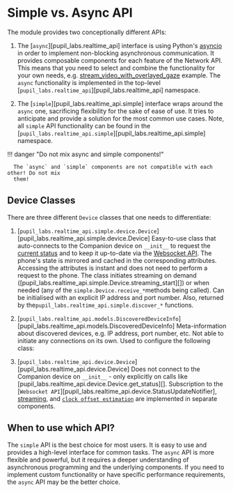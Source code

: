 # Simple vs. Async API

The module provides two conceptionally different APIs:

1. The [`async`][pupil_labs.realtime_api] interface is using Python's [asyncio](https://docs.python.org/3/library/asyncio.html) in order to implement non-blocking asynchronous communication. It provides composable components for each feature of the Network API. This means that you need to select and combine the functionality for your own needs, e.g. [stream_video_with_overlayed_gaze](../methods/simple/streaming/scene-camera.md/#scene-camera-video-with-overlayed-gaze) example. The `async` functionality is implemented in the top-level [`pupil_labs.realtime_api`][pupil_labs.realtime_api] namespace.

2. The [`simple`][pupil_labs.realtime_api.simple] interface wraps around the `async` one, sacrificing flexibility for the sake of ease of use. It tries to anticipate and provide a solution for the most common use cases. Note, all `simple` API functionality can be found in the [`pupil_labs.realtime_api.simple`][pupil_labs.realtime_api.simple] namespace.

!!! danger "Do not mix async and simple components!"

      The `async` and `simple` components are not compatible with each other! Do not mix
      them!

## Device Classes

There are three different `Device` classes that one needs to differentiate:

1. [`pupil_labs.realtime_api.simple.device.Device`][pupil_labs.realtime_api.simple.device.Device]
   Easy-to-use class that auto-connects to the Companion device on `__init__` to request the [current status](/examples/simple/connect-to-a-device.md#status) and to keep it up-to-date via the [Websocket API](simple_auto_update_example). The phone's state is mirrored and cached in the corresponding attributes. Accessing the attributes is instant and does not need to perform a request to the phone. The class initiates streaming on demand ([pupil_labs.realtime_api.simple.Device.streaming_start][]) or when needed (any of the `simple.Device.receive_*`methods being called). Can be initialised with an explicit IP address and port number. Also, returned by the`pupil_labs.realtime_api.simple.discover_*` functions.

2. [`pupil_labs.realtime_api.models.DiscoveredDeviceInfo`][pupil_labs.realtime_api.models.DiscoveredDeviceInfo]
   Meta-information about discovered devices, e.g. IP address, port number, etc. Not
   able to initiate any connections on its own. Used to configure the following class:

3. [`pupil_labs.realtime_api.device.Device`][pupil_labs.realtime_api.device.Device]
   Does not connect to the Companion device on `__init__` - only explicitly on calls like [pupil_labs.realtime_api.device.Device.get_status][]. Subscription to the [`Websocket API`][pupil_labs.realtime_api.device.StatusUpdateNotifier], [streaming](../api/async.md#streaming), and [`clock offset estimation`](../api/async.md#pupil_labs.realtime_api.time_echo) are implemented in separate components.

## When to use which API?

The `simple` API is the best choice for most users. It is easy to use and provides a high-level interface for common tasks. The `async` API is more flexible and powerful, but it requires a deeper understanding of asynchronous programming and the underlying components. If you need to implement custom functionality or have specific performance requirements, the `async` API may be the better choice.
